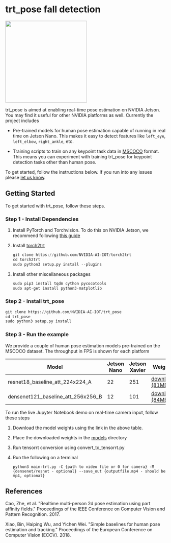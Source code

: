 # trt_pose fall detection

<img src="https://user-images.githubusercontent.com/4212806/67125332-71a64580-f1a9-11e9-8ee1-e759a38de215.gif" height=256/>

trt_pose is aimed at enabling real-time pose estimation on NVIDIA Jetson. You may find it useful for other NVIDIA platforms as well. Currently the project includes

- Pre-trained models for human pose estimation capable of running in real time on Jetson Nano. This makes it easy to detect features like `left_eye`, `left_elbow`, `right_ankle`, etc.

- Training scripts to train on any keypoint task data in [MSCOCO](https://cocodataset.org/#home) format. This means you can experiment with training trt_pose for keypoint detection tasks other than human pose.

To get started, follow the instructions below. If you run into any issues please [let us know](../../issues).

## Getting Started

To get started with trt_pose, follow these steps.

### Step 1 - Install Dependencies

1. Install PyTorch and Torchvision. To do this on NVIDIA Jetson, we recommend following [this guide](https://forums.developer.nvidia.com/t/72048)

2. Install [torch2trt](https://github.com/NVIDIA-AI-IOT/torch2trt)

   ```python
   git clone https://github.com/NVIDIA-AI-IOT/torch2trt
   cd torch2trt
   sudo python3 setup.py install --plugins
   ```

3. Install other miscellaneous packages

   ```python
   sudo pip3 install tqdm cython pycocotools
   sudo apt-get install python3-matplotlib
   ```

### Step 2 - Install trt_pose

```python
git clone https://github.com/NVIDIA-AI-IOT/trt_pose
cd trt_pose
sudo python3 setup.py install
```

### Step 3 - Run the example

We provide a couple of human pose estimation models pre-trained on the MSCOCO dataset. The throughput in FPS is shown for each platform

| Model                              | Jetson Nano | Jetson Xavier | Weights                                                                               |
| ---------------------------------- | ----------- | ------------- | ------------------------------------------------------------------------------------- |
| resnet18_baseline_att_224x224_A    | 22          | 251           | [download (81MB)](https://drive.google.com/open?id=1XYDdCUdiF2xxx4rznmLb62SdOUZuoNbd) |
| densenet121_baseline_att_256x256_B | 12          | 101           | [download (84MB)](https://drive.google.com/open?id=13FkJkx7evQ1WwP54UmdiDXWyFMY1OxDU) |

To run the live Jupyter Notebook demo on real-time camera input, follow these steps

1. Download the model weights using the link in the above table.

2. Place the downloaded weights in the [models](models) directory

3. Run tensorrt conversion using convert_to_tensorrt.py

4. Run the following on a terminal

   `python3 main-trt.py -C {path to video file or 0 for camera} -M {densenet/resnet - optional} --save_out {outputfile.mp4 - should be mp4, optional}`

## References

Cao, Zhe, et al. "Realtime multi-person 2d pose estimation using part affinity fields." Proceedings of the IEEE Conference on Computer Vision and Pattern Recognition. 2017.

Xiao, Bin, Haiping Wu, and Yichen Wei. "Simple baselines for human pose estimation and tracking." Proceedings of the European Conference on Computer Vision (ECCV). 2018.
